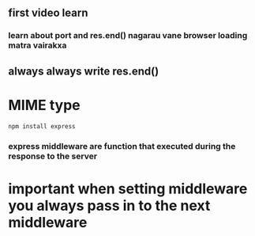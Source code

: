 ## first video learn

### learn about  port and res.end() nagarau vane browser loading matra vairakxa
## always always write  res.end()

# MIME type

`npm install express `



### express middleware are function that executed during the response to the server

# important when setting middleware you always pass in to the next middleware